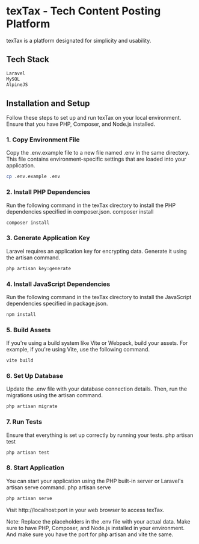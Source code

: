 # texTax - Tech Content Posting Platform
texTax is a platform designated for simplicity and usability.

## Tech Stack
```bash
Laravel
MySQL
AlpineJS
```


## Installation and Setup
Follow these steps to set up and run texTax on your local environment. Ensure that you have PHP, Composer, and Node.js installed.

### 1. Copy Environment File
Copy the .env.example file to a new file named .env in the same directory. This file contains environment-specific settings that are loaded into your application.

```bash
cp .env.example .env
```

### 2. Install PHP Dependencies
Run the following command in the texTax directory to install the PHP dependencies specified in composer.json.
composer install
```bash
composer install
```

### 3. Generate Application Key
Laravel requires an application key for encrypting data. Generate it using the artisan command.
```bash
php artisan key:generate
```

### 4. Install JavaScript Dependencies
Run the following command in the texTax directory to install the JavaScript dependencies specified in package.json.
```bash
npm install
```

### 5. Build Assets
If you're using a build system like Vite or Webpack, build your assets. For example, if you're using Vite, use the following command.
```bash
vite build
```

### 6. Set Up Database
Update the .env file with your database connection details. Then, run the migrations using the artisan command.
```bash
php artisan migrate
```

### 7. Run Tests
Ensure that everything is set up correctly by running your tests.
php artisan test
```bash
php artisan test
```

### 8. Start Application
You can start your application using the PHP built-in server or Laravel's artisan serve command.
php artisan serve
```bash
php artisan serve
```

Visit http://localhost:port in your web browser to access texTax.

Note: Replace the placeholders in the .env file with your actual data. Make sure to have PHP, Composer, and Node.js installed in your environment. And make sure you have the port for php artisan and vite the same.

